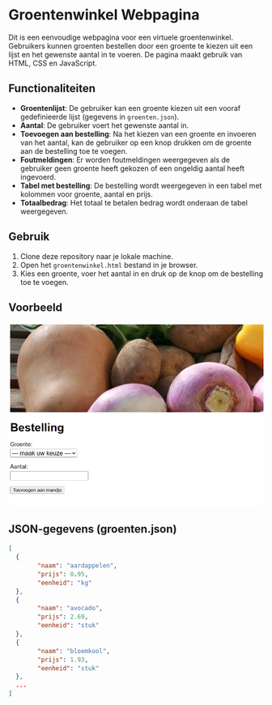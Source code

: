 # Groentenwinkel Webpagina

Dit is een eenvoudige webpagina voor een virtuele groentenwinkel. Gebruikers kunnen groenten bestellen door een groente te kiezen uit een lijst en het gewenste aantal in te voeren. De pagina maakt gebruik van HTML, CSS en JavaScript.

## Functionaliteiten

- **Groentenlijst**: De gebruiker kan een groente kiezen uit een vooraf gedefinieerde lijst (gegevens in `groenten.json`).
- **Aantal**: De gebruiker voert het gewenste aantal in.
- **Toevoegen aan bestelling**: Na het kiezen van een groente en invoeren van het aantal, kan de gebruiker op een knop drukken om de groente aan de bestelling toe te voegen.
- **Foutmeldingen**: Er worden foutmeldingen weergegeven als de gebruiker geen groente heeft gekozen of een ongeldig aantal heeft ingevoerd.
- **Tabel met bestelling**: De bestelling wordt weergegeven in een tabel met kolommen voor groente, aantal en prijs.
- **Totaalbedrag**: Het totaal te betalen bedrag wordt onderaan de tabel weergegeven.

## Gebruik

1. Clone deze repository naar je lokale machine.
2. Open het `groentenwinkel.html` bestand in je browser.
3. Kies een groente, voer het aantal in en druk op de knop om de bestelling toe te voegen.

## Voorbeeld

![Voorbeeld](groentenwinkel/images/screen_groentenwinkel.png)

## JSON-gegevens (groenten.json)

```json
[
  {
        "naam": "aardappelen",
        "prijs": 0.95,
        "eenheid": "kg"
  },
  {
        "naam": "avocado",
        "prijs": 2.69,
        "eenheid": "stuk"
  },
  {
        "naam": "bloemkool",
        "prijs": 1.93,
        "eenheid": "stuk"
  },
  ...
]
```
